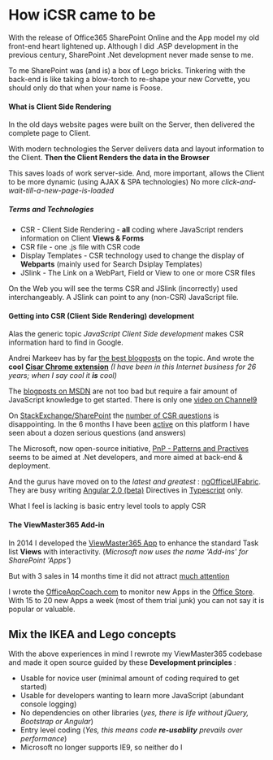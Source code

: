 # How iCSR came to be

With the release of Office365 SharePoint Online and the App model my old front-end heart lightened up.
Although I did .ASP development in the previous century, SharePoint .Net development never made sense to me.

To me SharePoint was (and is) a box of Lego bricks.
Tinkering with the back-end is like taking a blow-torch to re-shape your new Corvette, you should only do that when your name is Foose.

#### What is Client Side Rendering

In the old days website pages were built on the Server, then delivered the complete page to Client.

With modern technologies the Server delivers data and layout information to the Client.
**Then the Client Renders the data in the Browser**

This saves loads of work server-side. And, more important, allows the Client to be more dynamic (using AJAX & SPA technologies) No more *click-and-wait-till-a-new-page-is-loaded*

##### Terms and Technologies

* CSR - Client Side Rendering - **all** coding where JavaScript renders information on Client **Views & Forms**
* CSR file - one .js file with CSR code
* Display Templates - CSR technology used to change the display of **Webparts** (mainly used for Search Dsiplay Templates)
* JSlink - The Link on a WebPart, Field or View to one or more CSR files

On the Web you will see the terms CSR and JSlink (incorrectly) used interchangeably. A JSlink can point to any (non-CSR) JavaScript file.

#### Getting into CSR (Client Side Rendering) development

Alas the generic topic *JavaScript Client Side development* makes CSR information hard to find in Google.

Andrei Markeev has by far [the best blogposts](http://www.codeproject.com/Articles/amarkeev#Article) on the topic. And wrote the **cool** [**Cisar Chrome extension**](https://chrome.google.com/webstore/detail/cisar/nifbdojdggkboiifaklkamfpjcmgafpo?hl=en) *(I have been in this Internet business for 26 years; when I say cool it  **is** cool)*

The [blogposts on MSDN](https://code.msdn.microsoft.com/sharepoint/Client-side-rendering-JS-2ed3538a) are not too bad but require a fair amount of JavaScript knowledge to get started. There is only one [video on Channel9](https://channel9.msdn.com/blogs/OfficeDevPnP/Client-Side-Rendering)

On [StackExchange/SharePoint](http://sharepoint.stackexchange.com/) the [number of CSR questions](http://sharepoint.stackexchange.com/search?tab=newest&q=csr) is disappointing. In the 6 months I have been [active](http://sharepoint.stackexchange.com/users/32871/danny-engelman) on this platform I have seen about a dozen serious questions (and answers)

The Microsoft, now open-source initiative, [PnP - Patterns and Practives](http://dev.office.com/patterns-and-practices) seems to be aimed at .Net developers, and more aimed at back-end & deployment.

And the gurus have moved on to the *latest and greatest* : [ngOfficeUIFabric](https://github.com/ngOfficeUIFabric/ng-officeuifabric).
They are busy writing [Angular 2.0 (beta)](https://angular.io/) Directives in [Typescript](http://www.typescriptlang.org/) only.

What I feel is lacking is basic entry level tools to apply CSR

#### The ViewMaster365 Add-in

In 2014 I developed the [ViewMaster365 App](http://ViewMaster365.com) to enhance the standard Task list **Views** with interactivity. (*Microsoft now uses the name 'Add-ins' for SharePoint 'Apps'*)

But with 3 sales in 14 months time it did not attract [much attention](http://i.imgur.com/erOISIe.jpg)

I wrote the [OfficeAppCoach.com](http://officeappcoach.com/) to monitor new Apps in the [Office Store](https://store.office.com/). With 15 to 20 new Apps a week (most of them trial junk) you can not say it is popular or valuable.

## Mix the IKEA and Lego concepts

With the above experiences in mind I rewrote my ViewMaster365 codebase and made it open source guided by these **Development principles** :

* Usable for novice user (minimal amount of coding required to get started)
* Usable for developers wanting to learn more JavaScript (abundant console logging)
* No dependencies on other libraries (*yes, there is life without jQuery, Bootstrap or Angular*)
* Entry level coding (*Yes, this means code **re-usablity** prevails over performance*)
* Microsoft no longer supports IE9, so neither do I

